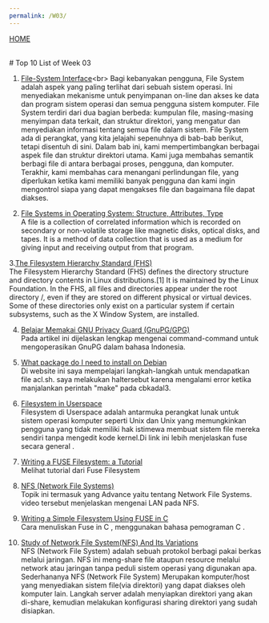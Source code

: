 ```yaml
---
permalink: /W03/
---
```


[HOME](../) 


<br>
# Top 10 List of Week 03


1. [File-System Interface](https://www.oreilly.com/library/view/operating-system-concepts/9780471694663/ch10.html#:~:text=The%20file%20system%20consists%20of,the%20files%20in%20the%20system.)<br>
Bagi kebanyakan pengguna, File System adalah aspek yang paling terlihat dari sebuah sistem operasi.
Ini menyediakan mekanisme untuk penyimpanan on-line dan akses ke data dan program sistem operasi dan semua pengguna sistem komputer.
File System  terdiri dari dua bagian berbeda: kumpulan file, masing-masing menyimpan data terkait, dan
struktur direktori, yang mengatur dan menyediakan informasi tentang semua file dalam sistem. File System  ada di perangkat,
yang kita jelajahi sepenuhnya di bab-bab berikut, tetapi disentuh di sini. Dalam bab ini, kami mempertimbangkan
berbagai aspek file dan struktur direktori utama. Kami juga membahas semantik berbagi file di antara berbagai proses, pengguna, dan komputer.
Terakhir, kami membahas cara menangani perlindungan file, yang diperlukan ketika kami memiliki banyak pengguna dan kami ingin
mengontrol siapa yang dapat mengakses file dan bagaimana file dapat diakses.

2. [File Systems in Operating System: Structure, Attributes, Type](https://www.guru99.com/file-systems-operating-system.html)<br>
A file is a collection of correlated information which is recorded on secondary or non-volatile storage like magnetic disks, optical disks, and tapes. It is a method of data collection that is used as a medium for giving input and receiving output from that program.

3.[The Filesystem Hierarchy Standard (FHS)]( https://tukangngipi.wordpress.com/2017/07/31/mengenal-fhs-filesystem-hierachy-standard/ )<br>
The Filesystem Hierarchy Standard (FHS) defines the directory structure and directory contents in Linux distributions.[1] It is maintained by the Linux Foundation. 
In the FHS, all files and directories appear under the root directory /, even if they are stored on different physical or virtual devices.
Some of these directories only exist on a particular system if certain subsystems, such as the X Window System, are installed.

4. [Belajar Memakai GNU Privacy Guard (GnuPG/GPG)](https://medium.com/kode-dan-kodean/belajar-memakai-gnu-privacy-guard-gnupg-gpg-3944e19dba91)<br>
Pada artikel ini dijelaskan lengkap mengenai command-command untuk mengoperasikan GnuPG dalam bahasa Indonesia.

5. [What package do I need to install on Debian](https://lists.samba.org/archive/samba-technical/2013-June/093501.html)<br>
Di website ini saya mempelajari langkah-langkah untuk mendapatkan file acl.sh. saya melakukan haltersebut karena mengalami error ketika manjalankan perintah "make" pada cbkadal3.

6. [Filesystem in Userspace](https://www.kernel.org/doc/html/latest/filesystems/fuse.html)<br>
Filesystem di Userspace adalah antarmuka perangkat lunak untuk sistem operasi komputer seperti Unix dan Unix yang memungkinkan pengguna yang tidak memiliki hak istimewa
membuat sistem file mereka sendiri tanpa mengedit kode kernel.Di link ini lebih menjelaskan fuse secara general .

7. [Writing a FUSE Filesystem: a Tutorial](https://www.cs.nmsu.edu/~pfeiffer/fuse-tutorial/)<br>
Melihat tutorial dari Fuse Filesystem 

8. [NFS (Network File Systems)](https://www.youtube.com/watch?v=wOQym_iOULE)<br>
Topik ini termasuk yang Advance yaitu tentang Network File Systems. video tersebut menjelaskan mengenai LAN pada NFS.

9. [Writing a Simple Filesystem Using FUSE in C](https://www.maastaar.net/fuse/linux/filesystem/c/2016/05/21/writing-a-simple-filesystem-using-fuse/)<br>
Cara menuliskan Fuse in C , menggunakan bahasa pemograman C . 

10. [Study of Network File System(NFS) And Its Variations](https://www.ijera.com/papers/vol%201%20issue%203/ZW013721729.pdf)<br>
NFS (Network File System) adalah sebuah protokol berbagi pakai berkas melalui jaringan. NFS ini meng-share file ataupun resource melalui network atau jaringan tanpa peduli sistem operasi yang digunakan apa. Sederhananya NFS (Network File System) Merupakan komputer/host yang menyediakan sistem file(via direktori) yang dapat diakses oleh komputer lain. 
Langkah server adalah menyiapkan direktori yang akan di-share, kemudian melakukan konfigurasi sharing direktori yang sudah disiapkan.
